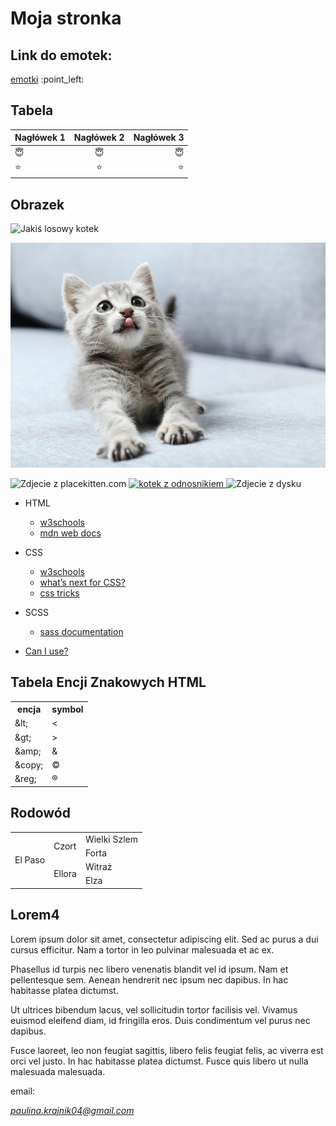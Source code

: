 # Moja stronka
## Link do emotek:
[emotki](https://www.example.com](https://github.com/markdown-templates/markdown-emojis)https://github.com/markdown-templates/markdown-emojis) :point_left:

## Tabela
|Nagłówek 1|Nagłówek 2|Nagłówek 3|
|:---|:---:|---:|
|:innocent:|:innocent:|:innocent:|
|:star:|:star:|:star:|

## Obrazek
![Jakiś losowy kotek](https://placekitten.com/300/200)

![kotek](koteknastepika.jpg)

<img src="https://placekitten.com/200/300" alt="Zdjecie z placekitten.com">
<a href="https://placekitten.com/" target="_blank" >
<img src="https://placekitten.com/200/299" alt="kotek z odnosnikiem"> 
</a>
<img src="./html_zdj.png" alt="Zdjecie z dysku">

<ul>
<li>HTML</li>
    <ul>
        <li><a href="https://www.w3schools.com/html/">w3schools</a></li>
        <li><a href="https://developer.mozilla.org/en-US/docs/Web/HTML">mdn web docs</a></li>
    </ul>
</ul>
<ul>
<li>CSS</li>
<ul>
    <li><a href="https://www.w3schools.com/css/">w3schools</a></li>
    <li><a href="https://cssdb.org/">what’s next for CSS?</a></li>
    <li><a href="https://css-tricks.com/">css tricks</a></li>
</ul>
</ul>
<ul>
<li>SCSS</li>
<ul>
    <li><a href="https://sass-lang.com/documentation/">sass documentation</a></li>
</ul>
</ul>
<ul>
<li><a href="https://caniuse.com/">Can I use?</a></li>
</ul>
<h2>Tabela Encji Znakowych HTML</h2>

  <table>
        <tr>
            <th>encja</th>
            <th>symbol</th>
        </tr>
        <tr>
            <td>&amp;lt;</td>
            <td>&lt;</td>
        </tr>
        <tr>
            <td>&amp;gt;</td>
            <td>&gt;</td>
        </tr>
        <tr>
            <td>&amp;amp;</td>
            <td>&amp;</td>
        </tr>
        <tr>
            <td>&amp;copy;</td>
            <td>&copy;</td>
        </tr>
        <tr>
            <td>&amp;reg;</td>
            <td>&reg;</td>
        </tr>
    </table>

  <h2>Rodowód</h2>

  <table>
        <tr>
            <td rowspan="4">El Paso</td>
            <td rowspan="2">Czort</td>
            <td>Wielki Szlem</td>
        </tr>
        <tr>
            <td>Forta</td>
        </tr>
        <tr>
            <td rowspan="2">Ellora</td>
            <td>Witraż</td>
        </tr>
        <tr> 
            <td>Elza</td>
        </tr>
    </table>
    <h2>Lorem4</h2>
    <p>Lorem ipsum dolor sit amet, consectetur adipiscing elit. Sed ac purus a dui cursus efficitur. Nam a tortor in leo pulvinar malesuada et ac ex.</p>
    <p>Phasellus id turpis nec libero venenatis blandit vel id ipsum. Nam et pellentesque sem. Aenean hendrerit nec ipsum nec dapibus. In hac habitasse platea dictumst.</p>
    <p>Ut ultrices bibendum lacus, vel sollicitudin tortor facilisis vel. Vivamus euismod eleifend diam, id fringilla eros. Duis condimentum vel purus nec dapibus.</p>
    <p>Fusce laoreet, leo non feugiat sagittis, libero felis feugiat felis, ac viverra est orci vel justo. In hac habitasse platea dictumst. Fusce quis libero ut nulla malesuada malesuada.</p>
    <footer>
        <p>email: </p>
        <address>
            <a href="paulina.krajnik04@gmail.com">paulina.krajnik04@gmail.com</a>
        </address>
    </footer>
